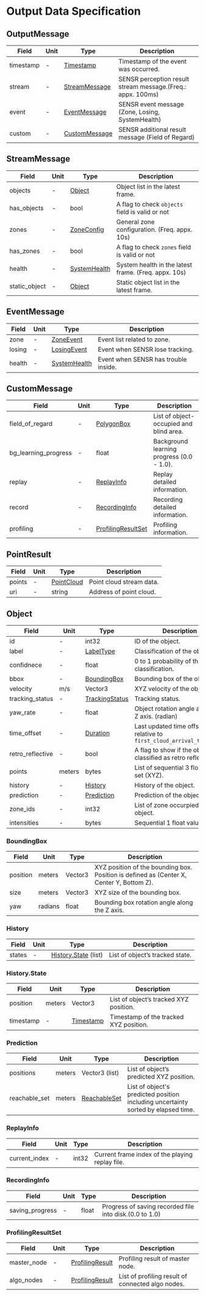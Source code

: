 # Output Data Specification

## OutputMessage

Field | Unit | Type | Description
--- | --- | --- | ---
timestamp | - | [Timestamp](https://developers.google.com/protocol-buffers/docs/reference/csharp/class/google/protobuf/well-known-types/timestamp) | Timestamp of the event was occurred.
stream | - | [StreamMessage](#streammessage) | SENSR perception result stream message.(Freq.: appx. 100ms)
event | - | [EventMessage](#eventmessage) | SENSR event message (Zone, Losing, SystemHealth)
custom | - | [CustomMessage](#custommessage) | SENSR additional result message (Field of Regard)

## StreamMessage

Field | Unit | Type | Description
--- | --- | --- | ---
objects | - | [Object](#object) | Object list in the latest frame.
has_objects | - | bool | A flag to check `objects` field is valid or not
zones | - | [ZoneConfig](https://github.com/seoulrobotics/sensr_proto/blob/master/output.proto) | General zone configuration. (Freq. appx. 10s) 
has_zones | - | bool | A flag to check `zones` field is valid or not
health | - | [SystemHealth](https://github.com/seoulrobotics/sensr_proto/blob/master/output.proto) | System health in the latest frame. (Freq. appx. 10s) 
static_object | - | [Object](#object) | Static object list in the latest frame. 

## EventMessage

Field | Unit | Type | Description
--- | --- | --- | ---
zone | - | [ZoneEvent](https://github.com/seoulrobotics/sensr_proto/blob/master/output.proto) | Event list related to zone.
losing | - | [LosingEvent](https://github.com/seoulrobotics/sensr_proto/blob/master/output.proto) | Event when SENSR lose tracking.
health | - | [SystemHealth](https://github.com/seoulrobotics/sensr_proto/blob/master/output.proto) | Event when SENSR has trouble inside.

## CustomMessage

Field | Unit | Type | Description
--- | --- | --- | ---
field_of_regard | - | [PolygonBox](https://github.com/seoulrobotics/sensr_proto/blob/master/type.proto) | List of object-occupied and blind area.
bg_learning_progress | - | float | Background learning progress (0.0 - 1.0).
replay | - | [ReplayInfo](#replayinfo) | Replay detailed information.
record | - | [RecordingInfo](#recordinginfo) | Recording detailed information.
profiling | - | [ProfilingResultSet](#profilingresultset) | Profiling information.

## PointResult

Field | Unit | Type | Description
--- | --- | --- | ---
points | - | [PointCloud](https://github.com/seoulrobotics/sensr_proto/blob/master/point_cloud.proto) | Point cloud stream data.
uri | - | string | Address of point cloud.

## Object

Field | Unit | Type | Description
--- | --- | --- | ---
id | - | int32 | ID of the object.
label | - | [LabelType](https://github.com/seoulrobotics/sensr_proto/blob/master/type.proto) | Classification of the object.
confidnece | - | float | 0 to 1 probability of the object classification.
bbox | - | [BoundingBox](#boundingbox) | Bounding box of the object.
velocity | m/s | Vector3 | XYZ velocity of the object.
tracking_status | - | [TrackingStatus](https://github.com/seoulrobotics/sensr_proto/blob/master/type.proto) | Tracking status.
yaw_rate | - | float | Object rotation angle along the Z axis. (radian)
time_offset | - | [Duration](https://developers.google.com/protocol-buffers/docs/reference/csharp/class/google/protobuf/well-known-types/duration) | Last updated time offset relative to `first_cloud_arrival_timestamp`
retro_reflective | - | bool | A flag to show if the object is classified as retro reflective.
points | meters | bytes | List of sequential 3 float value set (XYZ).
history | - | [History](#history) | History of the object.
prediction | - | [Prediction](#prediction) | Prediction of the object.
zone_ids | - | int32 | List of zone occurpied by the object.
intensities | - | bytes | Sequential 1 float value set

### BoundingBox

Field | Unit | Type | Description
--- | --- | --- | ---
position | meters | Vector3 | XYZ position of the bounding box. Position is defined as (Center X, Center Y, Bottom Z).
size | meters | Vector3 | XYZ size of the bounding box.
yaw | radians | float | Bounding box rotation angle along the Z axis.

### History

Field | Unit | Type | Description
--- | --- | --- | ---
states | - | [History.State](#historystate) (list) | List of object’s tracked state.

### History.State

Field | Unit | Type | Description
--- | --- | --- | ---
position | meters | Vector3 | List of object’s tracked XYZ position.
timestamp | - | [Timestamp](https://developers.google.com/protocol-buffers/docs/reference/csharp/class/google/protobuf/well-known-types/timestamp) | Timestamp of the tracked XYZ position.

### Prediction

Field | Unit | Type | Description
--- | --- | --- | ---
positions | meters | Vector3 (list) | List of object’s predicted XYZ position.
reachable_set | meters | [ReachableSet](https://github.com/seoulrobotics/sensr_proto/blob/master/type.proto) | List of object's predicted position including uncertainty sorted by elapsed time.

### ReplayInfo

Field | Unit | Type | Description
--- | --- | --- | ---
current_index | - | int32 | Current frame index of the playing replay file.

### RecordingInfo

Field | Unit | Type | Description
--- | --- | --- | ---
saving_progress | - | float | Progress of saving recorded file into disk.(0.0 to 1.0)

### ProfilingResultSet

Field | Unit | Type | Description
--- | --- | --- | ---
master_node | - | [ProfilingResult](https://github.com/seoulrobotics/sensr_proto/blob/master/type.proto) | Profiling result of master node.
algo_nodes | - | [ProfilingResult](https://github.com/seoulrobotics/sensr_proto/blob/master/type.proto) | List of profiling result of connected algo nodes.
